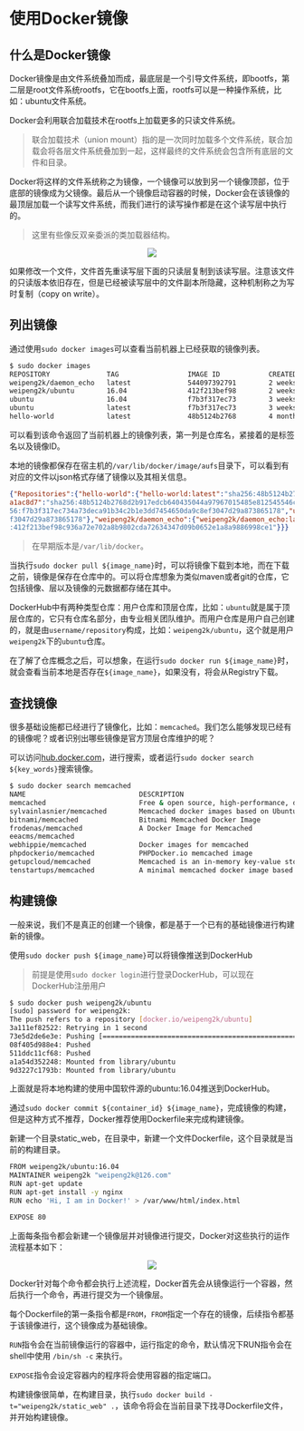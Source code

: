 # 使用Docker镜像

## 什么是Docker镜像

Docker镜像是由文件系统叠加而成，最底层是一个引导文件系统，即bootfs，第二层是root文件系统rootfs，它在bootfs上面，rootfs可以是一种操作系统，比如：ubuntu文件系统。

Docker会利用联合加载技术在rootfs上加载更多的只读文件系统。

> 联合加载技术（union mount）指的是一次同时加载多个文件系统，联合加载会将各层文件系统叠加到一起，这样最终的文件系统会包含所有底层的文件和目录。

Docker将这样的文件系统称之为镜像，一个镜像可以放到另一个镜像顶部，位于底部的镜像成为父镜像。最后从一个镜像启动容器的时候，Docker会在该镜像的最顶层加载一个读写文件系统，而我们进行的读写操作都是在这个读写层中执行的。

> 这里有些像反双亲委派的类加载器结构。

<center>
<img src="http://www.plantuml.com/plantuml/svg/ROvT2e0m38FVTmelu1MyIfcpig6sKZk6jnSs6VFdAUHB876yxKn8sWdQ2P84HLZjYM9SZRA75DI3tQtps6J2hFC1SOoaiU5ZvWrOK0XNOzuxNJznedxuMVcGsdskFbpjt0-AL5fkN000" />
</center>

如果修改一个文件，文件首先重读写层下面的只读层复制到该读写层。注意该文件的只读版本依旧存在，但是已经被读写层中的文件副本所隐藏，这种机制称之为写时复制（copy on write）。

## 列出镜像

通过使用`sudo docker images`可以查看当前机器上已经获取的镜像列表。

```sh
$ sudo docker images
REPOSITORY              TAG                 IMAGE ID            CREATED             SIZE
weipeng2k/daemon_echo   latest              544097392791        2 weeks ago         508 MB
weipeng2k/ubuntu        16.04               412f213bef98        2 weeks ago         117 MB
ubuntu                  16.04               f7b3f317ec73        3 weeks ago         117 MB
ubuntu                  latest              f7b3f317ec73        3 weeks ago         117 MB
hello-world             latest              48b5124b2768        4 months ago        1.84 kB
```

可以看到该命令返回了当前机器上的镜像列表，第一列是仓库名，紧接着的是标签名以及镜像ID。

本地的镜像都保存在宿主机的`/var/lib/docker/image/aufs`目录下，可以看到有对应的文件以json格式存储了镜像以及其相关信息。

```json
{"Repositories":{"hello-world":{"hello-world:latest":"sha256:48b5124b2768d2b917edcb640435044a97967015485e812545546cbed5cf0233","hello-world@sha256:c5515758d4c5e1e838e9cd307f6c6a0d620b5e07e6f927b07d05f6d12
a1ac8d7":"sha256:48b5124b2768d2b917edcb640435044a97967015485e812545546cbed5cf0233"},"ubuntu":{"ubuntu:16.04":"sha256:f7b3f317ec734a73deca91b34c2b1e3dd7454650da9c8ef3047d29a873865178","ubuntu:latest":"sha2
56:f7b3f317ec734a73deca91b34c2b1e3dd7454650da9c8ef3047d29a873865178","ubuntu@sha256:f3a61450ae43896c4332bda5e78b453f4a93179045f20c8181043b26b5e79028":"sha256:f7b3f317ec734a73deca91b34c2b1e3dd7454650da9c8e
f3047d29a873865178"},"weipeng2k/daemon_echo":{"weipeng2k/daemon_echo:latest":"sha256:544097392791b51128724cd0dc317ee50c144981e1119248db4164c338e19f33"},"weipeng2k/ubuntu":{"weipeng2k/ubuntu:16.04":"sha256
:412f213bef98c936a72e702a8b9802cda72634347d09b0652e1a8a9886998ce1"}}}
```

> 在早期版本是`/var/lib/docker`。

当执行`sudo docker pull ${image_name}`时，可以将镜像下载到本地，而在下载之前，镜像是保存在仓库中的。可以将仓库想象为类似maven或者git的仓库，它包括镜像、层以及镜像的元数据都存储在其中。

DockerHub中有两种类型仓库：用户仓库和顶层仓库，比如：`ubuntu`就是属于顶层仓库的，它只有仓库名部分，由专业相关团队维护。而用户仓库是用户自己创建的，就是由`username/repository`构成，比如：`weipeng2k/ubuntu`，这个就是用户`weipeng2k`下的`ubuntu`仓库。

在了解了仓库概念之后，可以想象，在运行`sudo docker run ${image_name}`时，就会查看当前本地是否存在`${image_name}`，如果没有，将会从Registry下载。

## 查找镜像

很多基础设施都已经进行了镜像化，比如：`memcached`。我们怎么能够发现已经有的镜像呢？或者识别出哪些镜像是官方顶层仓库维护的呢？

可以访问[hub.docker.com](https://hub.docker.com)，进行搜索，或者运行`sudo docker search ${key_words}`搜索镜像。

```sh
$ sudo docker search memcached
NAME                            DESCRIPTION                                     STARS     OFFICIAL   AUTOMATED
memcached                       Free & open source, high-performance, dist...   749       [OK]       
sylvainlasnier/memcached        Memcached docker images based on Ubuntu 14...   28                   [OK]
bitnami/memcached               Bitnami Memcached Docker Image                  6                    [OK]
frodenas/memcached              A Docker Image for Memcached                    5                    [OK]
eeacms/memcached                                                                4                    [OK]
webhippie/memcached             Docker images for memcached                     2                    [OK]
phpdockerio/memcached           PHPDocker.io memcached image                    1                    [OK]
getupcloud/memcached            Memcached is an in-memory key-value store....   1                    [OK]
tenstartups/memcached           A minimal memcached docker image based on ...   1                    [OK]
```

## 构建镜像

一般来说，我们不是真正的创建一个镜像，都是基于一个已有的基础镜像进行构建新的镜像。

使用`sudo docker push ${image_name}`可以将镜像推送到DockerHub

> 前提是使用`sudo docker login`进行登录DockerHub，可以现在DockerHub注册用户

```sh
$ sudo docker push weipeng2k/ubuntu
[sudo] password for weipeng2k:
The push refers to a repository [docker.io/weipeng2k/ubuntu]
3a111ef82522: Retrying in 1 second
73e5d2de6e3e: Pushing [==================================================>] 3.072 kB
08f405d988e4: Pushed
511ddc11cf68: Pushed
a1a54d352248: Mounted from library/ubuntu
9d3227c1793b: Mounted from library/ubuntu
```

上面就是将本地构建的使用中国软件源的ubuntu:16.04推送到DockerHub。

通过`sudo docker commit ${container_id} ${image_name}`，完成镜像的构建，但是这种方式不推荐，Docker推荐使用Dockerfile来完成构建镜像。

新建一个目录static_web，在目录中，新建一个文件Dockerfile，这个目录就是当前的构建目录。

```sh
FROM weipeng2k/ubuntu:16.04
MAINTAINER weipeng2k "weipeng2k@126.com"
RUN apt-get update
RUN apt-get install -y nginx
RUN echo 'Hi, I am in Docker!' > /var/www/html/index.html

EXPOSE 80
```

上面每条指令都会新建一个镜像层并对镜像进行提交，Docker对这些执行的运作流程基本如下：

<center>
<img src="http://www.plantuml.com/plantuml/svg/SybFpaujKj2rK_3CJKnFLR1IIClCI-62S82Yplbv9OcPUK0bLWf5fNbS23v8IrvnIL5fSabcVXvGEhKYDRcq91LD2TJKvFpStCmI0000" />
</center>

Docker针对每个命令都会执行上述流程，Docker首先会从镜像运行一个容器，然后执行一个命令，再进行提交为一个镜像层。

每个Dockerfile的第一条指令都是`FROM`，`FROM`指定一个存在的镜像，后续指令都基于该镜像进行，这个镜像成为基础镜像。

`RUN`指令会在当前镜像运行的容器中，运行指定的命令，默认情况下RUN指令会在shell中使用 `/bin/sh -c` 来执行。

`EXPOSE`指令会设定容器内的程序将会使用容器的指定端口。

构建镜像很简单，在构建目录，执行`sudo docker build -t="weipeng2k/static_web" .`，该命令将会在当前目录下找寻Dockerfile文件，并开始构建镜像。
